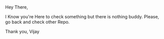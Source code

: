 Hey There,

I Know you're Here to check something but there is nothing buddy. Please, go back and check other Repo.

Thank you,
Vijay